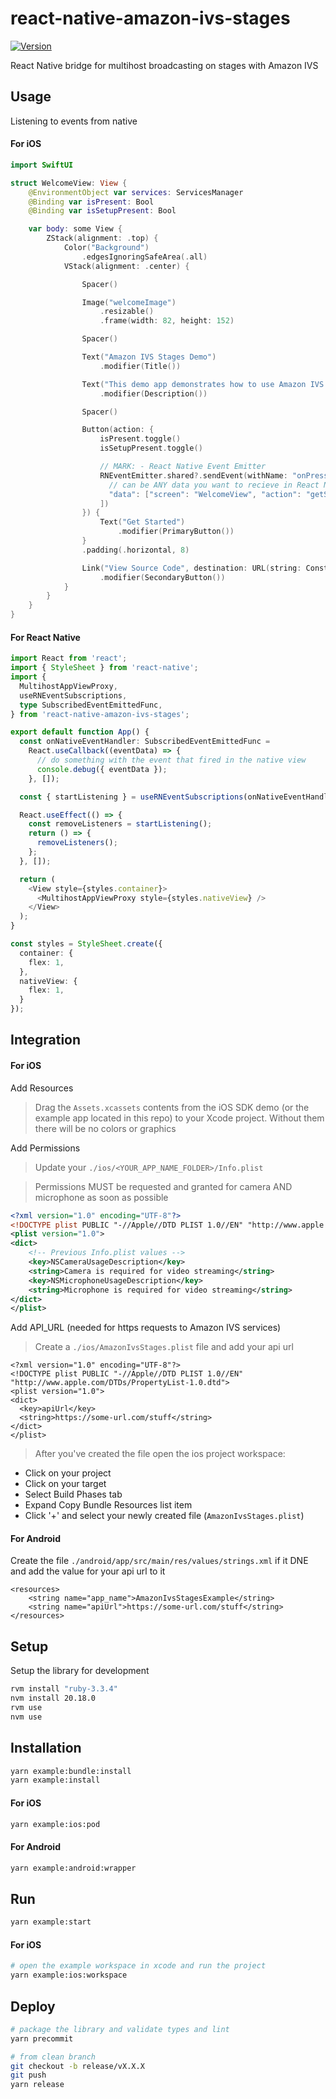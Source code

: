 # react-native-amazon-ivs-stages

[![Version](https://img.shields.io/badge/version-0.0.4-blue.svg)](https://github.com/esphung/react-native-amazon-ivs-stages/releases)

React Native bridge for multihost broadcasting on stages with Amazon IVS

## Usage

Listening to events from native

#### For iOS

```swift
import SwiftUI

struct WelcomeView: View {
    @EnvironmentObject var services: ServicesManager
    @Binding var isPresent: Bool
    @Binding var isSetupPresent: Bool

    var body: some View {
        ZStack(alignment: .top) {
            Color("Background")
                .edgesIgnoringSafeArea(.all)
            VStack(alignment: .center) {

                Spacer()

                Image("welcomeImage")
                    .resizable()
                    .frame(width: 82, height: 152)

                Spacer()

                Text("Amazon IVS Stages Demo")
                    .modifier(Title())

                Text("This demo app demonstrates how to use Amazon IVS Stages to broadcast a video call.")
                    .modifier(Description())

                Spacer()

                Button(action: {
                    isPresent.toggle()
                    isSetupPresent.toggle()

                    // MARK: - React Native Event Emitter
                    RNEventEmitter.shared?.sendEvent(withName: "onPress", body: [
                      // can be ANY data you want to recieve in React Native
                      "data": ["screen": "WelcomeView", "action": "getStarted"]
                    ])
                }) {
                    Text("Get Started")
                        .modifier(PrimaryButton())
                }
                .padding(.horizontal, 8)

                Link("View Source Code", destination: URL(string: Constants.sourceCodeUrl)!)
                    .modifier(SecondaryButton())
            }
        }
    }
}
```

#### For React Native

```ts
import React from 'react';
import { StyleSheet } from 'react-native';
import {
  MultihostAppViewProxy,
  useRNEventSubscriptions,
  type SubscribedEventEmittedFunc,
} from 'react-native-amazon-ivs-stages';

export default function App() {
  const onNativeEventHandler: SubscribedEventEmittedFunc =
    React.useCallback((eventData) => {
      // do something with the event that fired in the native view
      console.debug({ eventData });
    }, []);

  const { startListening } = useRNEventSubscriptions(onNativeEventHandler);

  React.useEffect(() => {
    const removeListeners = startListening();
    return () => {
      removeListeners();
    };
  }, []);

  return (
    <View style={styles.container}>
      <MultihostAppViewProxy style={styles.nativeView} />
    </View>
  );
}

const styles = StyleSheet.create({
  container: {
    flex: 1,
  },
  nativeView: {
    flex: 1,
  }
});

```

## Integration

#### For iOS

Add Resources

> Drag the `Assets.xcassets` contents from the iOS SDK demo (or the example app located in this repo) to your Xcode project. Without them there will be no colors or graphics

Add Permissions

> Update your `./ios/<YOUR_APP_NAME_FOLDER>/Info.plist`

> Permissions MUST be requested and granted for camera AND microphone as soon as possible

```xml
<?xml version="1.0" encoding="UTF-8"?>
<!DOCTYPE plist PUBLIC "-//Apple//DTD PLIST 1.0//EN" "http://www.apple.com/DTDs/PropertyList-1.0.dtd">
<plist version="1.0">
<dict>
	<!-- Previous Info.plist values -->
	<key>NSCameraUsageDescription</key>
	<string>Camera is required for video streaming</string>
	<key>NSMicrophoneUsageDescription</key>
	<string>Microphone is required for video streaming</string>
</dict>
</plist>
```

Add API_URL (needed for https requests to Amazon IVS services)

> Create a `./ios/AmazonIvsStages.plist` file and add your api url

```plist
<?xml version="1.0" encoding="UTF-8"?>
<!DOCTYPE plist PUBLIC "-//Apple//DTD PLIST 1.0//EN" "http://www.apple.com/DTDs/PropertyList-1.0.dtd">
<plist version="1.0">
<dict>
  <key>apiUrl</key>
  <string>https://some-url.com/stuff</string>
</dict>
</plist>
```

> After you've created the file open the ios project workspace:

- Click on your project
- Click on your target
- Select Build Phases tab
- Expand Copy Bundle Resources list item
- Click '+' and select your newly created file (`AmazonIvsStages.plist`)

#### For Android

Create the file `./android/app/src/main/res/values/strings.xml` if it DNE and add the value for your api url to it

```
<resources>
    <string name="app_name">AmazonIvsStagesExample</string>
    <string name="apiUrl">https://some-url.com/stuff</string>
</resources>
```

## Setup

Setup the library for development

```sh
rvm install "ruby-3.3.4"
nvm install 20.18.0
rvm use
nvm use
```

## Installation

```sh
yarn example:bundle:install
yarn example:install
```

#### For iOS

```sh
yarn example:ios:pod
```

#### For Android

```sh
yarn example:android:wrapper
```

## Run

```sh
yarn example:start
```

#### For iOS

```sh
# open the example workspace in xcode and run the project
yarn example:ios:workspace
```

## Deploy

```sh
# package the library and validate types and lint
yarn precommit

# from clean branch
git checkout -b release/vX.X.X
git push
yarn release
```
